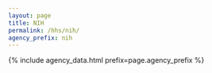 ```yaml
---
layout: page
title: NIH
permalink: /hhs/nih/
agency_prefix: nih
---
```


{% include agency_data.html prefix=page.agency_prefix %}
